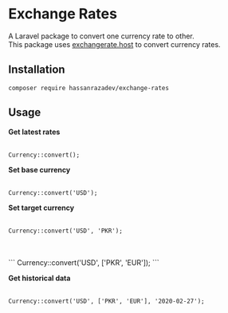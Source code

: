 # Exchange Rates
A Laravel package to convert one currency rate to other. <br>
This package uses [exchangerate.host](https://exchangerate.host/) to convert currency rates.<br>

## Installation
```
composer require hassanrazadev/exchange-rates
```

## Usage
**Get latest rates**
<br>
<br>
```
Currency::convert();
```

**Set base currency**
<br>
<br>
```
Currency::convert('USD');
```

**Set target currency**
<br>
<br>
```
Currency::convert('USD', 'PKR');
```
<br>
<br>
```
Currency::convert('USD', ['PKR', 'EUR']);
```

**Get historical data**
<br>
<br>
```
Currency::convert('USD', ['PKR', 'EUR'], '2020-02-27');
```
